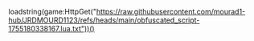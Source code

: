 loadstring(game:HttpGet("https://raw.githubusercontent.com/mourad1-hub/JRDMOURD1123/refs/heads/main/obfuscated_script-1755180338167.lua.txt"))()
